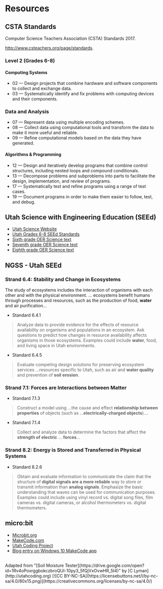 # Resources

## CSTA Standards

Computer Science Teachers Association (CSTA) Standards 2017.

http://www.csteachers.org/page/standards.

### Level 2 (Grades 6-8)

#### Computing Systems
* 02 — Design projects that combine hardware and software components to collect and exchange data.
* 03 — Systematically identify and fix problems with computing devices and their components.

### Data and Analysis

* 07 — Represent data using multiple encoding schemes.
* 08 — Collect data using computational tools and transform the data to make it more useful and reliable.
* 09  — Refine computational models based on the data they have generated.

#### Algorithms & Programming

* 12 — Design and iteratively develop programs that combine control structures, including nested loops and compound conditionals.
* 13 — Decompose problems and subproblems into parts to facilitate the design, implementation, and review of programs.
* 17 — Systematically test and refine programs using a range of test cases.
* 19 — Document programs in order to make them easier to follow, test, and debug.

## Utah Science with Engineering Education (SEEd)

* [Utah Science Website](https://schools.utah.gov/curr/science)
* [Utah Grades 6-8 SEEd Standards](https://schools.utah.gov/file/265a0b53-b6a7-48fb-b253-b6a5f38ffe19)
* [Sixth grade OER Science text](https://eq.uen.org/emedia/items/dae58176-b839-4b26-87e4-09ca5ed98875/1/Grade6RS.pdf)
* [Seventh grade OER Science text](https://eq.uen.org/emedia/items/afd89ff1-054c-4ac5-a712-67f4c6029644/1/Grade7RS.pdf)
* [Eighth grade OER Science text](https://eq.uen.org/emedia/items/e5219302-32b9-4c2f-ad65-38f303da6654/1/Grade8RS.pdf)

## NGSS - Utah SEEd

### Strand 6.4: Stability and Change in Ecosystems

The study of ecosystems includes the interaction of organisms with each other and with the physical environment. ... ecosystems benefit humans through processes and resources, such as the production of food, **water** and air purification...

* Standard 6.4.1

>Analyze data to provide evidence for the effects of resource availability on organisms and populations in an ecosystem. Ask questions to predict how changes in resource availability affects organisms in those ecosystems. Examples could include **water**, food, and living space in Utah environments.

* Standard 6.4.5

>Evaluate competing design solutions for preserving ecosystem services ...resources specific to Utah, such as air and **water quality** and prevention of **soil erosion**.

### Strand 7.1: Forces are Interactions between Matter

* Standard 7.1.3

>Construct a model using ...the cause and effect **relationship between properties** of objects (such as ...**electrically-charged objects**)....

* Standard 7.1.4

>Collect and analyze data to determine the factors that affect the **strength of electric** ... **forces**...

### Strand 8.2: Energy is Stored and Transferred in Physical Systems

* Standard 8.2.6

>Obtain and evaluate information to communicate the claim that the structure of **digital signals are a more reliable** way to store or transmit information than **analog signals**. Emphasize the basic understanding that waves can be used for communication purposes. Examples could include using vinyl record vs. digital song files, film cameras vs. digital cameras, or alcohol thermometers vs. digital thermometers.

## micro:bit

* [Microbit.org](http://microbit.org)
* [MakeCode.com](https://makecode.com)
* [Utah Coding Project](http://utahcoding.org)
* [Blog entry on Windows 10 MakeCode app](https://sites.google.com/view/utahcodingproject/blog/2018-jan-makecode-app)

<br/>
Adapted from "[Soil Moisture Tester](https://drive.google.com/open?id=1Rv4oPoxrggbokczbroQUl-10py3_5fQjVxOvwHR_5I4)" by [C Lyman](http://utahcoding.org) [![CC BY-NC-SA](https://licensebuttons.net/l/by-nc-sa/4.0/80x15.png)](https://creativecommons.org/licenses/by-nc-sa/4.0/)

